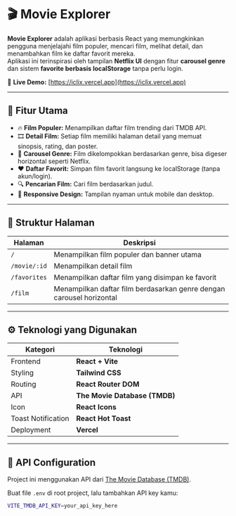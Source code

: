 # 🎬 Movie Explorer

**Movie Explorer** adalah aplikasi berbasis React yang memungkinkan pengguna menjelajahi film populer, mencari film, melihat detail, dan menambahkan film ke daftar favorit mereka.  
Aplikasi ini terinspirasi oleh tampilan **Netflix UI** dengan fitur **carousel genre** dan sistem **favorite berbasis localStorage** tanpa perlu login.

🚀 **Live Demo:** [https://iclix.vercel.app](https://iclix.vercel.app)

---

## 🧩 Fitur Utama

- 🔥 **Film Populer:** Menampilkan daftar film trending dari TMDB API.
- 🎞️ **Detail Film:** Setiap film memiliki halaman detail yang memuat sinopsis, rating, dan poster.
- 🎠 **Carousel Genre:** Film dikelompokkan berdasarkan genre, bisa digeser horizontal seperti Netflix.
- ❤️ **Daftar Favorit:** Simpan film favorit langsung ke localStorage (tanpa akun/login).
- 🔍 **Pencarian Film:** Cari film berdasarkan judul.
- 📱 **Responsive Design:** Tampilan nyaman untuk mobile dan desktop.

---

## 🧱 Struktur Halaman

| Halaman | Deskripsi |
|----------|------------|
| `/` | Menampilkan film populer dan banner utama |
| `/movie/:id` | Menampilkan detail film |
| `/favorites` | Menampilkan daftar film yang disimpan ke favorit |
| `/film` | Menampilkan daftar film berdasarkan genre dengan carousel horizontal |

---

## ⚙️ Teknologi yang Digunakan

| Kategori | Teknologi |
|-----------|------------|
| Frontend | **React + Vite** |
| Styling | **Tailwind CSS** |
| Routing | **React Router DOM** |
| API | **The Movie Database (TMDB)** |
| Icon | **React Icons** |
| Toast Notification | **React Hot Toast** |
| Deployment | **Vercel** |

---

## 🔑 API Configuration

Project ini menggunakan API dari [The Movie Database (TMDB)](https://www.themoviedb.org/).

Buat file `.env` di root project, lalu tambahkan API key kamu:
```bash
VITE_TMDB_API_KEY=your_api_key_here
